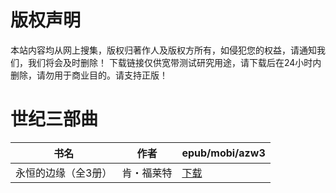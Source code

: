 # 版权声明

本站内容均从网上搜集，版权归著作人及版权方所有，如侵犯您的权益，请通知我们，我们将会及时删除！ 下载链接仅供宽带测试研究用途，请下载后在24小时内删除，请勿用于商业目的。请支持正版！

# 世纪三部曲

| 书名 | 作者 | epub/mobi/azw3 |
| --- | --- | --- |
| 永恒的边缘（全3册） | 肯・福莱特 | [下载](https://url89.ctfile.com/f/31084289-1357008637-b35210?p=8866) |
